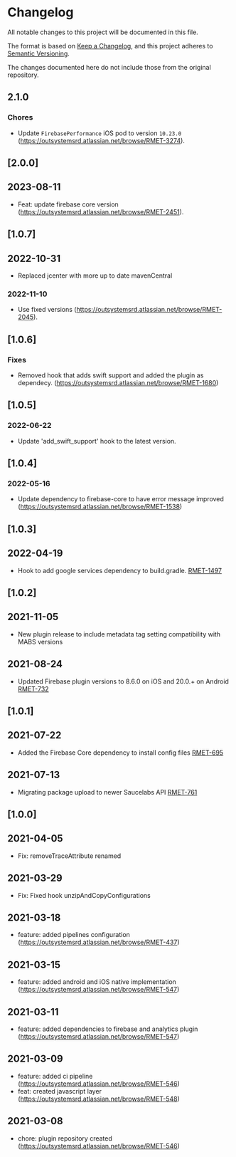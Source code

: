 # Changelog
All notable changes to this project will be documented in this file.

The format is based on [Keep a Changelog](https://keepachangelog.com/en/1.0.0/),
and this project adheres to [Semantic Versioning](https://semver.org/spec/v2.0.0.html).

The changes documented here do not include those from the original repository.

## 2.1.0

### Chores
- Update `FirebasePerformance` iOS pod to version `10.23.0` (https://outsystemsrd.atlassian.net/browse/RMET-3274).

## [2.0.0]

## 2023-08-11
- Feat: update firebase core version (https://outsystemsrd.atlassian.net/browse/RMET-2451).

## [1.0.7]

## 2022-10-31
- Replaced jcenter with more up to date mavenCentral

### 2022-11-10
- Use fixed versions (https://outsystemsrd.atlassian.net/browse/RMET-2045).

## [1.0.6]
### Fixes
- Removed hook that adds swift support and added the plugin as dependecy. (https://outsystemsrd.atlassian.net/browse/RMET-1680)

## [1.0.5]
### 2022-06-22
- Update 'add_swift_support' hook to the latest version.

## [1.0.4]
### 2022-05-16
- Update dependency to firebase-core to have error message improved (https://outsystemsrd.atlassian.net/browse/RMET-1538)

## [1.0.3]
## 2022-04-19
- Hook to add google services dependency to build.gradle. [RMET-1497](https://outsystemsrd.atlassian.net/browse/RMET-1497)

## [1.0.2]

## 2021-11-05
- New plugin release to include metadata tag setting compatibility with MABS versions

## 2021-08-24
- Updated Firebase plugin versions to 8.6.0 on iOS and 20.0.+ on Android [RMET-732](https://outsystemsrd.atlassian.net/browse/RMET-732)

## [1.0.1]

## 2021-07-22
- Added the Firebase Core dependency to install config files [RMET-695](https://outsystemsrd.atlassian.net/browse/RMET-695)

## 2021-07-13
- Migrating package upload to newer Saucelabs API [RMET-761](https://outsystemsrd.atlassian.net/browse/RMET-761)

## [1.0.0]

## 2021-04-05
- Fix: removeTraceAttribute renamed
## 2021-03-29
- Fix: Fixed hook unzipAndCopyConfigurations

## 2021-03-18
- feature: added pipelines configuration (https://outsystemsrd.atlassian.net/browse/RMET-437)

## 2021-03-15
- feature: added android and iOS native implementation (https://outsystemsrd.atlassian.net/browse/RMET-547)

## 2021-03-11
- feature: added dependencies to firebase and analytics plugin (https://outsystemsrd.atlassian.net/browse/RMET-547)

## 2021-03-09
- feature: added ci pipeline (https://outsystemsrd.atlassian.net/browse/RMET-546)
- feat: created javascript layer (https://outsystemsrd.atlassian.net/browse/RMET-548)

## 2021-03-08
- chore: plugin repository created (https://outsystemsrd.atlassian.net/browse/RMET-546)
